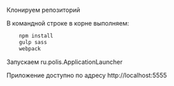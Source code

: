 Клонируем репозиторий

В командной строке в корне выполняем:

```bash
    npm install
    gulp sass
    webpack
```

Запускаем ru.polis.ApplicationLauncher

Приложение доступно по адресу http://localhost:5555
